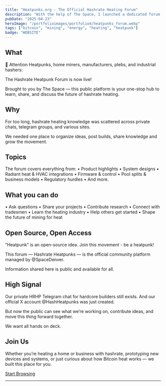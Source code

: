 ```yaml
---
title: "Heatpunks.org - The Official Hashrate Heating Forum"
description: "With the help of The Space, I launched a dedicated forum for all things hashrate heating. Learn, ask questions, highlight challenges and collaborate to push the bitcoin heating industry forward."
pubDate: "2025-04-23"
heroImage: "/portfolioimages/portfolio4/heatpunks_forum.webp"
tags: ["bitcoin", "mining", "energy", "heating", "heatpunk"]
badge: "WEBSITE"
---
```


## What

🚨 Attention Heatpunks, home miners, manufacturers, plebs, and industrial hashers:

The Hashrate Heatpunk Forum is now live!

Brought to you by The Space — this public platform is your one-stop hub to learn, share, and discuss the future of hashrate heating.

## Why

For too long, hashrate heating knowledge was scattered across private chats, telegram groups, and various sites.

We needed one place to organize ideas, post builds, share knowledge and grow the movement.

## Topics

The forum covers everything from:
• Product highlights
• System designs
• Radiant heat & HVAC integrations
• Firmware & control
• Pool splits & business models
• Regulatory hurdles
• And more.

## What you can do

• Ask questions
• Share your projects
• Contribute research
• Connect with tradesmen
• Learn the heating industry
• Help others get started
• Shape the future of mining for heat

## Open Source, Open Access

“Heatpunk” is an open-source idea.
Join this movement - be a heatpunk!

This forum — Hashrate Heatpunks — is the official community platform managed by @SpaceDenver.

Information shared here is public and available for all.

## High Signal

Our private HRHP Telegram chat for hardcore builders still exists. And our official X account @HashHeatpunks was just created.

But now the public can see what we’re working on, contribute ideas, and move this thing forward together.

We want all hands on deck.

## Join Us

Whether you’re heating a home or business with hashrate, prototyping new devices and systems, or just curious about how Bitcoin heat works — we built this place for you.

[Start Browsing](https://heatpunks.org)

---
